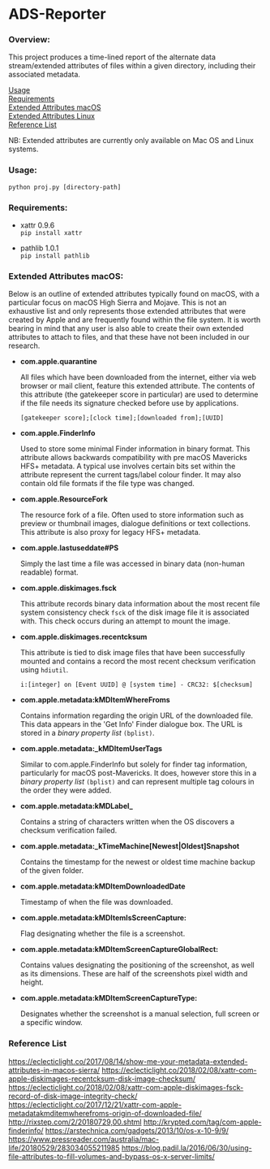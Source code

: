 # ADS-Reporter

### Overview:

This project produces a time-lined report of the alternate data stream/extended attributes of files within a given directory, including their associated metadata.

[Usage](https://github.com/KLN80R/ADS-Reporter/blob/master/README.md#usage)  
[Requirements](https://github.com/KLN80R/ADS-Reporter/blob/master/README.md#requirements:)  
[Extended Attributes macOS](https://github.com/KLN80R/ADS-Reporter/blob/master/README.md#extended-attributes-macos:)  
[Extended Attributes Linux](https://github.com/KLN80R/ADS-Reporter/blob/master/README.md#extended-attributes-linux:)  
[Reference List](https://github.com/KLN80R/ADS-Reporter/blob/master/README.md#reference-list:)  

NB: Extended attributes are currently only available on Mac OS and Linux systems.

### Usage:

`python proj.py [directory-path]`

### Requirements:

- xattr 0.9.6  
`pip install xattr`  

- pathlib 1.0.1  
`pip install pathlib`  

### Extended Attributes macOS:

Below is an outline of extended attributes typically found on macOS, with a particular focus on macOS High Sierra and Mojave. This is not an exhaustive list and only represents those extended attributes that were created by Apple and are frequently found within the file system. It is worth bearing in mind that any user is also able to create their own extended attributes to attach to files, and that these have not been included in our research.

- **com.apple.quarantine**    

    All files which have been downloaded from the internet, either via web browser or mail client, feature this extended attribute. The contents of this attribute (the gatekeeper score in particular) are used to determine if the file needs its signature checked before use by applications.  

    `[gatekeeper score];[clock time];[downloaded from];[UUID]`

- **com.apple.FinderInfo**

    Used to store some minimal Finder information in binary format. This attribute allows backwards compatibility with pre macOS Mavericks HFS+ metadata. A typical use involves certain bits set within the attribute represent the current tags/label colour finder. It may also contain old file formats if the file type was changed.

- **com.apple.ResourceFork**  

    The resource fork of a file. Often used to store information such as preview or thumbnail images, dialogue definitions or text collections. This attribute is also proxy for legacy HFS+ metadata.

- **com.apple.lastuseddate#PS**  

    Simply the last time a file was accessed in binary data (non-human readable) format.

- **com.apple.diskimages.fsck**

    This attribute records binary data information about the most recent file system consistency check `fsck` of the disk image file it is associated with. This check occurs during an attempt to mount the image.

- **com.apple.diskimages.recentcksum**

    This attribute is tied to disk image files that have been successfully mounted and contains a record the most recent checksum verification using `hdiutil`.  

    `i:[integer] on [Event UUID] @ [system time] - CRC32: $[checksum]`

- **com.apple.metadata:kMDItemWhereFroms**

    Contains information regarding the origin URL of the downloaded file. This data appears in the 'Get Info' Finder dialogue box. The URL is stored in a *binary property list* `(bplist)`.

- **com.apple.metadata:_kMDItemUserTags**  

    Similar to com.apple.FinderInfo but solely for finder tag information, particularly for macOS post-Mavericks. It does, however store this in a *binary property list* `(bplist)` and can represent multiple tag colours in the order they were added.

- **com.apple.metadata:kMDLabel_**

    Contains a string of characters written when the OS discovers a checksum verification failed.

- **com.apple.metadata:_kTimeMachine[Newest|Oldest]Snapshot**

    Contains the timestamp for the newest or oldest time machine backup of the given folder.

- **com.apple.metadata:kMDItemDownloadedDate**  

    Timestamp of when the file was downloaded.

- **com.apple.metadata:kMDItemIsScreenCapture:**

    Flag designating whether the file is a screenshot.

- **com.apple.metadata:kMDItemScreenCaptureGlobalRect:**

    Contains values designating the positioning of the screenshot, as well as its dimensions. These are half of the screenshots pixel width and height.

- **com.apple.metadata:kMDItemScreenCaptureType:**

    Designates whether the screenshot is a manual selection, full screen or a specific window.


### Reference List

https://eclecticlight.co/2017/08/14/show-me-your-metadata-extended-attributes-in-macos-sierra/
https://eclecticlight.co/2018/02/08/xattr-com-apple-diskimages-recentcksum-disk-image-checksum/
https://eclecticlight.co/2018/02/08/xattr-com-apple-diskimages-fsck-record-of-disk-image-integrity-check/  
https://eclecticlight.co/2017/12/21/xattr-com-apple-metadatakmditemwherefroms-origin-of-downloaded-file/
http://rixstep.com/2/20180729,00.shtml
http://krypted.com/tag/com-apple-finderinfo/
https://arstechnica.com/gadgets/2013/10/os-x-10-9/9/
https://www.pressreader.com/australia/mac-life/20180529/283034055211985
https://blog.padil.la/2016/06/30/using-file-attributes-to-fill-volumes-and-bypass-os-x-server-limits/
